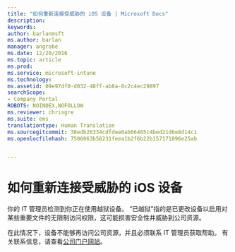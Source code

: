 ```yaml
---
title: "如何重新连接受威胁的 iOS 设备 | Microsoft Docs"
description: 
keywords: 
author: barlanmsft
ms.author: barlan
manager: angrobe
ms.date: 12/20/2016
ms.topic: article
ms.prod: 
ms.service: microsoft-intune
ms.technology: 
ms.assetid: 09e97df0-d032-48ff-ab8a-8c2c4ec29897
searchScope:
- Company Portal
ROBOTS: NOINDEX,NOFOLLOW
ms.reviewer: chrisgre
ms.suite: ems
translationtype: Human Translation
ms.sourcegitcommit: 38edb26334cdfdee0ab66465c4bed21d6e8d14c1
ms.openlocfilehash: 7506063b56231feea1b2f6b22b157171896e25ab


---
```


# <a name="how-to-reconnect-a-compromised-ios-device"></a>如何重新连接受威胁的 iOS 设备

你的 IT 管理员检测到你正在使用越狱设备。 “已越狱”指的是已更改设备以启用对某些重要文件的无限制访问权限，这可能损害安全性并威胁到公司资源。

在此情况下，设备不能够再访问公司资源，并且必须联系 IT 管理员获取帮助。 有关联系信息，请查看[公司门户网站](http://portal.manage.microsoft.com)。



<!--HONumber=Dec16_HO3-->


